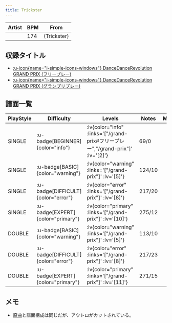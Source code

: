 ```yaml
---
title: Trickster
---
```


|Artist|BPM|From|
|------|---|----|
||174|(Trickster)|

## 収録タイトル

- [ :u-icon{name="i-simple-icons-windows"} DanceDanceRevolution GRAND PRIX (フリープレー)](/grand-prix#フリープレー)
- [ :u-icon{name="i-simple-icons-windows"} DanceDanceRevolution GRAND PRIX (グランプリプレー)](/grand-prix)

## 譜面一覧

|PlayStyle|Difficulty|Levels|Notes|Movie|
|---------|----------|------|-----|-----|
|SINGLE| :u-badge[BEGINNER]{color="info"} | :lv{color="info" :links='["/grand-prix#フリープレー","/grand-prix"]' :lv='[2]'} |69/0||
|SINGLE| :u-badge[BASIC]{color="warning"} | :lv{color="warning" :links='["/grand-prix"]' :lv='[5]'} |124/10||
|SINGLE| :u-badge[DIFFICULT]{color="error"} | :lv{color="error" :links='["/grand-prix"]' :lv='[8]'} |217/20||
|SINGLE| :u-badge[EXPERT]{color="primary"} | :lv{color="primary" :links='["/grand-prix"]' :lv='[10]'} |275/12||
|DOUBLE| :u-badge[BASIC]{color="warning"} | :lv{color="warning" :links='["/grand-prix"]' :lv='[5]'} |113/10||
|DOUBLE| :u-badge[DIFFICULT]{color="error"} | :lv{color="error" :links='["/grand-prix"]' :lv='[8]'} |217/23||
|DOUBLE| :u-badge[EXPERT]{color="primary"} | :lv{color="primary" :links='["/grand-prix"]' :lv='[11]'} |271/15||

## メモ

- [原曲](/playstation2-jp/x/trickster)と譜面構成は同じだが、アウトロがカットされている。
